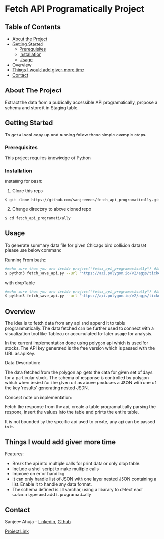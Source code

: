 # Fetch API Programatically Project

<!-- TABLE OF CONTENTS -->

## Table of Contents

- [About the Project](#about-the-project)
- [Getting Started](#getting-started)
  - [Prerequisites](#prerequisites)
  - [Installation](#Installation)
  - [Usage](#usage)
- [Overview](#Overview)
- [Things I would add given more time](#things-you-would-add-given-more-time)
- [Contact](#contact)

<!-- ABOUT THE PROJECT -->

## About The Project

Extract the data from a publically accessible API programatically, propose a schema and store it in Staging table.

<!-- GETTING STARTED -->

## Getting Started

To get a local copy up and running follow these simple example steps.

### Prerequisites

This project requires knowledge of Python

### Installation

Installing for bash:

1. Clone this repo

```sh
$ git clone https://github.com/sanjeevees/fetch_api_programatically.git
```

2. Change directory to above cloned repo

```sh
$ cd fetch_api_programatically
```

<!-- USAGE EXAMPLES -->

## Usage

To generate summary data file for given Chicago bird collision dataset please use below command

Running From bash::

```sh
#make sure that you are inside project("fetch_api_programatically") directory
$ python3 fetch_save_api.py --url "https://api.polygon.io/v2/aggs/ticker/AAPL/range/1/day/2020-06-01/2020-06-17?apiKey=kgWJgJ5G3b2l7CpOStlTuquWTw5ugZJi" --tableName "staging_table" 
```
with dropTable

```sh
#make sure that you are inside project("fetch_api_programatically") directory
$ python3 fetch_save_api.py --url "https://api.polygon.io/v2/aggs/ticker/AAPL/range/1/day/2020-06-01/2020-06-17?apiKey=kgWJgJ5G3b2l7CpOStlTuquWTw5ugZJi" --tableName "staging_table" --dropTable True
```

<!-- Overview -->

## Overview

The idea is to fetch data from any api and append it to table programmatically. The data fetched can be further used to connect with a visualization tool like Tableau or accumulated for later usage for analysis.

In the current implementation done using polygon api which is used for stocks. The API key generated is the free version which is passed with the URL as apiKey.

Data Description:

The data fetched from the polygon api gets the data for given set of days for a particular stock. The schema of response is controlled by polygon which when tested for the given url as above produces a JSON with one of the key 'results' generating nested JSON.

Concept note on implementation:

Fetch the response from the api, create a table programatically parsing the respone, insert the values into the table and prints the entire table.

It is not bounded by the specific api used to create, any api can be passed to it.

<!-- Things I would add given more time -->

## Things I would add given more time

Features: 

- Break the api into multiple calls for print data or only drop table.
- Include a shell script to make multiple calls
- Improve on error handling 
- It can only handle list of JSON with one layer nested JSON containing a list. Enable it to handle any data format.
- The schema defined is all varchar, using a libarary to detect each column type and add it programatically

<!-- CONTACT -->

## Contact

Sanjeev Ahuja - [Linkedin](https://www.linkedin.com/in/sanjeev-ahuja/), [Github](https://github.com/sanjeevees)

[Project Link](https://github.com/sanjeevees/fetch_api_programatically)

